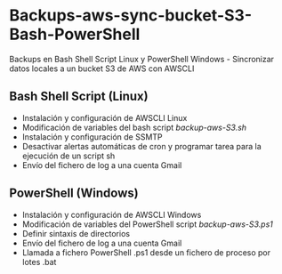 # Backups-aws-sync-bucket-S3-Bash-PowerShell
Backups en Bash Shell Script Linux y PowerShell Windows - Sincronizar datos locales a un bucket S3 de AWS con AWSCLI

## Bash Shell Script (Linux)

- Instalación y configuración de AWSCLI Linux
- Modificación de variables del bash script *backup-aws-S3.sh*
- Instalación y configuración de SSMTP
- Desactivar alertas automáticas de cron y programar tarea para la ejecución de un script sh
- Envío del fichero de log a una cuenta Gmail

## PowerShell (Windows)

- Instalación y configuración de AWSCLI Windows
- Modificación de variables del PowerShell script *backup-aws-S3.ps1*
- Definir sintaxis de directorios
- Envío del fichero de log a una cuenta Gmail
- Llamada a fichero PowerShell .ps1 desde un fichero de proceso por lotes .bat
